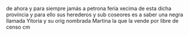 de ahora y para siempre jamás a petrona fería xecima
de esta dicha provincia y para ello sus herederos y sub
coseores es a saber una negra llamada Yitoria y su orig
nombrada Martina la que la vende por libre de censo cm